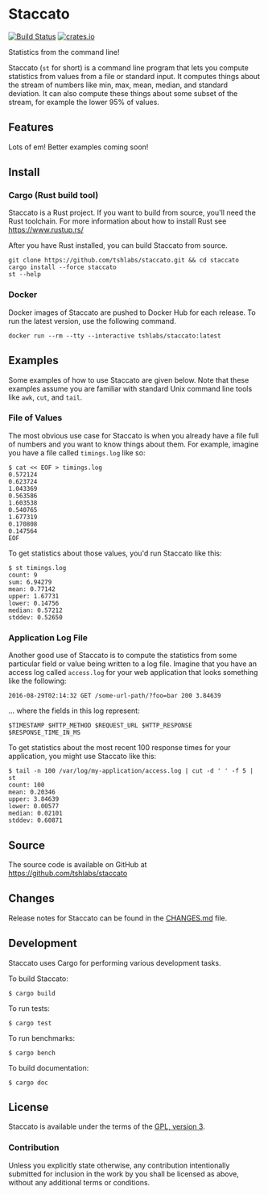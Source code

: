 # Staccato

[![Build Status](https://travis-ci.org/tshlabs/staccato.svg?branch=master)](https://travis-ci.org/tshlabs/staccato)
[![crates.io](https://img.shields.io/crates/v/staccato.svg)](https://crates.io/crates/staccato/)

Statistics from the command line!

Staccato (`st` for short) is a command line program that lets you compute
statistics from values from a file or standard input. It computes things
about the stream of numbers like min, max, mean, median, and standard
deviation. It can also compute these things about some subset of the stream,
for example the lower 95% of values.

## Features

Lots of em! Better examples coming soon!

## Install

### Cargo (Rust build tool)

Staccato is a Rust project. If you want to build from source, you'll need the Rust
toolchain. For more information about how to install Rust see https://www.rustup.rs/

After you have Rust installed, you can build Staccato from source.

```
git clone https://github.com/tshlabs/staccato.git && cd staccato
cargo install --force staccato
st --help
```

### Docker

Docker images of Staccato are pushed to Docker Hub for each release. To run the latest
version, use the following command.

```
docker run --rm --tty --interactive tshlabs/staccato:latest
```

## Examples

Some examples of how to use Staccato are given below. Note that these
examples assume you are familiar with standard Unix command line tools
like `awk`, `cut`, and `tail`.

### File of Values

The most obvious use case for Staccato is when you already have a file
full of numbers and you want to know things about them. For example, imagine
you have a file called `timings.log` like so:

```
$ cat << EOF > timings.log
0.572124
0.623724
1.043369
0.563586
1.603538
0.540765
1.677319
0.170808
0.147564
EOF
```

To get statistics about those values, you'd run Staccato like this:

```
$ st timings.log
count: 9
sum: 6.94279
mean: 0.77142
upper: 1.67731
lower: 0.14756
median: 0.57212
stddev: 0.52650
```

### Application Log File

Another good use of Staccato is to compute the statistics from some
particular field or value being written to a log file. Imagine that
you have an access log called `access.log` for your web application
that looks something like the following:

```
2016-08-29T02:14:32 GET /some-url-path/?foo=bar 200 3.84639
```

... where the fields in this log represent:

```
$TIMESTAMP $HTTP_METHOD $REQUEST_URL $HTTP_RESPONSE $RESPONSE_TIME_IN_MS
```

To get statistics about the most recent 100 response times for your
application, you might use Staccato like this:

```
$ tail -n 100 /var/log/my-application/access.log | cut -d ' ' -f 5 | st
count: 100
mean: 0.20346
upper: 3.84639
lower: 0.00577
median: 0.02101
stddev: 0.60871
```

## Source

The source code is available on GitHub at https://github.com/tshlabs/staccato

## Changes

Release notes for Staccato can be found in the [CHANGES.md](CHANGES.md) file.

## Development

Staccato uses Cargo for performing various development tasks.

To build Staccato:

```
$ cargo build
```

To run tests:

```
$ cargo test
```

To run benchmarks:

```
$ cargo bench
```

To build documentation:

```
$ cargo doc
```

## License

Staccato is available under the terms of the [GPL, version 3](LICENSE).

### Contribution

Unless you explicitly state otherwise, any contribution intentionally submitted
for inclusion in the work by you shall be licensed as above, without any
additional terms or conditions.
